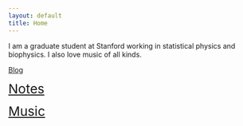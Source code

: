 ```yaml
---
layout: default
title: Home
---
```



I am a graduate student at Stanford working in statistical physics and biophysics. I also love music of all kinds.

[Blog](/blog/)


<span style="font-size:26px;">[Notes](notes.md)</span>

<span style="font-size:26px;">[Music](music.md)</span>
